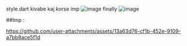 style.dart kivabe kaj korse  imp 
![image](https://github.com/user-attachments/assets/a7aada94-1bdf-44e4-8a64-7ee0fc6dc48b)
finally 
![image](https://github.com/user-attachments/assets/7cc405c0-f76f-45b6-b307-20c835145fcd)


##Imp :



https://github.com/user-attachments/assets/13a63d76-cf1b-452e-9109-a7bb8ace5f1d

